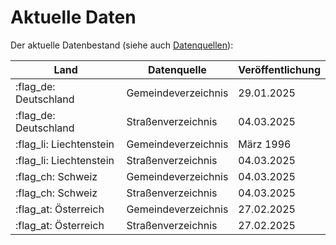 # Aktuelle Daten

Der aktuelle Datenbestand (siehe auch [Datenquellen](sources.md)):

Land                    | Datenquelle         | Veröffentlichung
----------------------- | ------------------- | ----------------
:flag_de: Deutschland   | Gemeindeverzeichnis | 29.01.2025
:flag_de: Deutschland   | Straßenverzeichnis  | 04.03.2025
:flag_li: Liechtenstein | Gemeindeverzeichnis | März 1996
:flag_li: Liechtenstein | Straßenverzeichnis  | 04.03.2025
:flag_ch: Schweiz       | Gemeindeverzeichnis | 04.03.2025
:flag_ch: Schweiz       | Straßenverzeichnis  | 04.03.2025
:flag_at: Österreich    | Gemeindeverzeichnis | 27.02.2025
:flag_at: Österreich    | Straßenverzeichnis  | 27.02.2025
